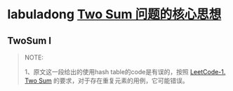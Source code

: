 # labuladong [Two Sum 问题的核心思想](https://mp.weixin.qq.com/s/3CMQaY1mO1Iqt4j30bUVcA)



## TwoSum I

> NOTE: 
>
> 1、原文这一段给出的使用hash table的code是有误的，按照 [LeetCode-1. Two Sum](https://leetcode.cn/problems/two-sum/) 的要求，对于存在重复元素的用例，它可能错误。

